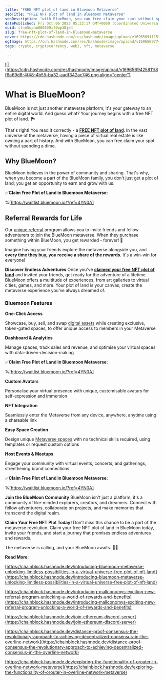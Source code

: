 ```yaml
---
title: "FREE NFT plot of land in Bluemoon Metaverse"
seoTitle: "FREE NFT plot of land in Bluemoon Metaverse"
seoDescription: "with BlueMoon, you can free claim your spot without spending a dime, features of bluemoon"
datePublished: Fri Oct 06 2023 05:23:17 GMT+0000 (Coordinated Universal Time)
cuid: clne5upno000809if0wp38je4
slug: free-nft-plot-of-land-in-bluemoon-metaverse
cover: https://cdn.hashnode.com/res/hashnode/image/upload/v1696569111515/59451102-57b1-45db-8437-2fc5a3842f9d.gif
ogImage: https://cdn.hashnode.com/res/hashnode/image/upload/v1696569774906/86e3d710-3cd0-4c33-9eb3-183d6a3105a4.gif
tags: crypto, cryptocurrency, web3, nft, metaverse

---
```


[![](https://cdn.hashnode.com/res/hashnode/image/upload/v1696569425811/8f6a69d8-4f48-4b55-ba32-aadf342ac746.png align="center")](https://waitlist.bluemoon.io/?ref=4YN0A)

# **What is BlueMoon?**

BlueMoon is not just another metaverse platform; it's your gateway to an entire digital world. And guess what? Your journey begins with a free NFT plot of land. 🏞️

That's right! You read it correctly - a [**FREE NFT plot of land**](https://waitlist.bluemoon.io/?ref=4YN0A). In the vast universe of the metaverse, having a piece of virtual real estate is like owning a part of history. And with BlueMoon, you can free claim your spot without spending a dime.

## **Why BlueMoon?**

BlueMoon believes in the power of community and sharing. That's why, when you become a part of the BlueMoon family, you don't just get a plot of land; you get an opportunity to earn and grow with us.

✅**Claim Free Plot of Land in Bluemoon Metaverse:**

%[https://waitlist.bluemoon.io/?ref=4YN0A] 

## **Referral Rewards for Life**

Our [unique referral](https://waitlist.bluemoon.io/?ref=4YN0A) program allows you to invite friends and fellow adventurers to join the BlueMoon metaverse. When they purchase something within BlueMoon, you get rewarded - forever! 💸

Imagine having your friends explore the metaverse alongside you, and **every time they buy, you receive a share of the rewards.** It's a win-win for everyone!

**Discover Endless Adventures** Once you've [**claimed your free NFT plot of land**](https://waitlist.bluemoon.io/?ref=4YN0A) and invited your friends, get ready for the adventure of a lifetime. BlueMoon offers a multitude of experiences, from art galleries to virtual cities, games, and more. Your plot of land is your canvas; create the metaverse experience you've always dreamed of.

### Bluemoon Features

**One-Click Access**

Showcase, buy, sell, and swap [digital assets](https://chainblock.hashnode.dev/bluemoon-metaverse-unleash-your-potential-with-the-access-pass-and-nft-integration-free-plot-of-land-in-bluemoon-metaverse) while creating exclusive, token-gated spaces, to offer unique access to members in your Metaverse

**Dashboard & Analytics**

Manage spaces, track sales and revenue, and optimise your virtual spaces with data-driven-decision-making

✅**Claim Free Plot of Land in Bluemoon Metaverse:**

%[https://waitlist.bluemoon.io/?ref=4YN0A] 

**Custom Avatars**

Personalise your virtual presence with unique, customisable avatars for self-expression and immersion

**NFT Integration**

Seamlessly enter the Metaverse from any device, anywhere, anytime using a shareable link

**Easy Space Creation**

Design unique [Metaverse spaces](https://chainblock.hashnode.dev/exploring-bluemoon-metaverse-a-decentralized-virtual-world) with no technical skills required, using templates or request custom options

**Host Events & Meetups**

Engage your community with virtual events, concerts, and gatherings, strenthening brand connections

✅**Claim Free Plot of Land in Bluemoon Metaverse:**

%[https://waitlist.bluemoon.io/?ref=4YN0A] 

**Join the BlueMoon Community** BlueMoon isn't just a platform; it's a community of like-minded explorers, creators, and dreamers. Connect with fellow adventurers, collaborate on projects, and make memories that transcend the digital realm.

**Claim Your Free NFT Plot Today!** Don't miss this chance to be a part of the metaverse revolution. Claim your free NFT plot of land in BlueMoon today, invite your friends, and start a journey that promises endless adventures and rewards.

The metaverse is calling, and your BlueMoon awaits. 🌌✨

**Read More:**

[https://chainblock.hashnode.dev/introducing-bluemoon-metaverse-unlocking-limitless-possibilities-in-a-virtual-universe-free-plot-of-nft-land](https://chainblock.hashnode.dev/introducing-bluemoon-metaverse-unlocking-limitless-possibilities-in-a-virtual-universe-free-plot-of-nft-land)

[https://chainblock.hashnode.dev/introducing-mallconomys-exciting-new-referral-program-unlocking-a-world-of-rewards-and-benefits](https://chainblock.hashnode.dev/introducing-mallconomys-exciting-new-referral-program-unlocking-a-world-of-rewards-and-benefits)

[https://chainblock.hashnode.dev/join-ethereum-discord-server](https://chainblock.hashnode.dev/join-ethereum-discord-server)

[https://chainblock.hashnode.dev/distance-proof-consensus-the-revolutionary-approach-to-achieving-decentralized-consensus-in-the-overline-network](https://chainblock.hashnode.dev/distance-proof-consensus-the-revolutionary-approach-to-achieving-decentralized-consensus-in-the-overline-network)

[https://chainblock.hashnode.dev/exploring-the-functionality-of-orouter-in-overline-network-metaverse](https://chainblock.hashnode.dev/exploring-the-functionality-of-orouter-in-overline-network-metaverse)
